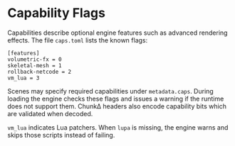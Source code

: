 # Capability Flags

Capabilities describe optional engine features such as advanced rendering effects. The file `caps.toml` lists the known flags:

```
[features]
volumetric-fx = 0
skeletal-mesh = 1
rollback-netcode = 2
vm_lua = 3
```

Scenes may specify required capabilities under `metadata.caps`. During loading the engine checks these flags and issues a warning if the runtime does not support them. ChunkΔ headers also encode capability bits which are validated when decoded.

`vm_lua` indicates Lua patchers. When `lupa` is missing, the engine warns and skips those scripts instead of failing.

